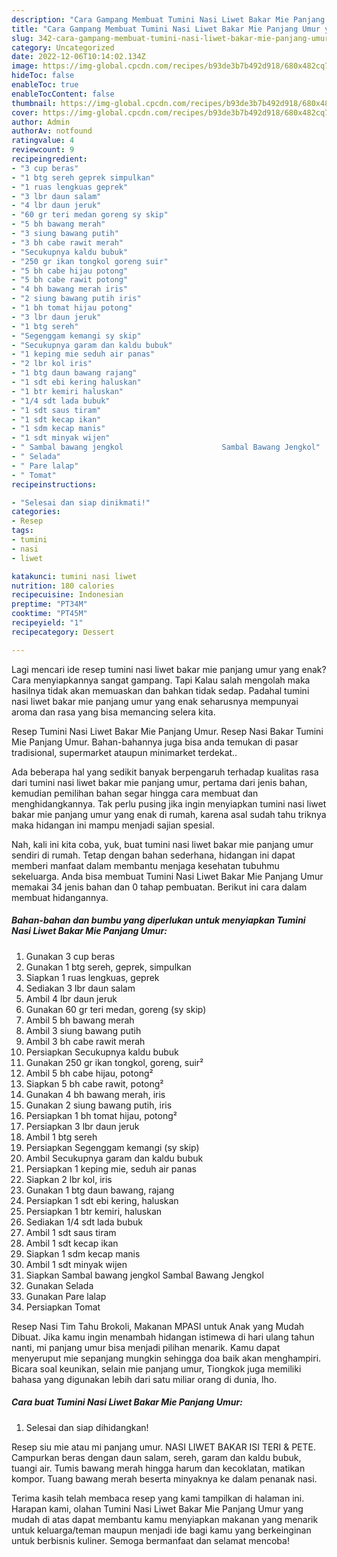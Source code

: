 ```yaml
---
description: "Cara Gampang Membuat Tumini Nasi Liwet Bakar Mie Panjang Umur yang Lezat Sekali"
title: "Cara Gampang Membuat Tumini Nasi Liwet Bakar Mie Panjang Umur yang Lezat Sekali"
slug: 342-cara-gampang-membuat-tumini-nasi-liwet-bakar-mie-panjang-umur-yang-lezat-sekali
category: Uncategorized
date: 2022-12-06T10:14:02.134Z
image: https://img-global.cpcdn.com/recipes/b93de3b7b492d918/680x482cq70/tumini-nasi-liwet-bakar-mie-panjang-umur-foto-resep-utama.jpg
hideToc: false
enableToc: true
enableTocContent: false
thumbnail: https://img-global.cpcdn.com/recipes/b93de3b7b492d918/680x482cq70/tumini-nasi-liwet-bakar-mie-panjang-umur-foto-resep-utama.jpg
cover: https://img-global.cpcdn.com/recipes/b93de3b7b492d918/680x482cq70/tumini-nasi-liwet-bakar-mie-panjang-umur-foto-resep-utama.jpg
author: Admin
authorAv: notfound
ratingvalue: 4
reviewcount: 9
recipeingredient:
- "3 cup beras"
- "1 btg sereh geprek simpulkan"
- "1 ruas lengkuas geprek"
- "3 lbr daun salam"
- "4 lbr daun jeruk"
- "60 gr teri medan goreng sy skip"
- "5 bh bawang merah"
- "3 siung bawang putih"
- "3 bh cabe rawit merah"
- "Secukupnya kaldu bubuk"
- "250 gr ikan tongkol goreng suir"
- "5 bh cabe hijau potong"
- "5 bh cabe rawit potong"
- "4 bh bawang merah iris"
- "2 siung bawang putih iris"
- "1 bh tomat hijau potong"
- "3 lbr daun jeruk"
- "1 btg sereh"
- "Segenggam kemangi sy skip"
- "Secukupnya garam dan kaldu bubuk"
- "1 keping mie seduh air panas"
- "2 lbr kol iris"
- "1 btg daun bawang rajang"
- "1 sdt ebi kering haluskan"
- "1 btr kemiri haluskan"
- "1/4 sdt lada bubuk"
- "1 sdt saus tiram"
- "1 sdt kecap ikan"
- "1 sdm kecap manis"
- "1 sdt minyak wijen"
- " Sambal bawang jengkol                      Sambal Bawang Jengkol"
- " Selada"
- " Pare lalap"
- " Tomat"
recipeinstructions:

- "Selesai dan siap dinikmati!"
categories:
- Resep
tags:
- tumini
- nasi
- liwet

katakunci: tumini nasi liwet 
nutrition: 180 calories
recipecuisine: Indonesian
preptime: "PT34M"
cooktime: "PT45M"
recipeyield: "1"
recipecategory: Dessert

---
```



Lagi mencari ide resep tumini nasi liwet bakar mie panjang umur yang enak? Cara menyiapkannya sangat gampang. Tapi Kalau salah mengolah maka hasilnya tidak akan memuaskan dan bahkan tidak sedap. Padahal tumini nasi liwet bakar mie panjang umur yang enak seharusnya mempunyai aroma dan rasa yang bisa memancing selera kita.


Resep Tumini Nasi Liwet Bakar Mie Panjang Umur. Resep Nasi Bakar Tumini Mie Panjang Umur. Bahan-bahannya juga bisa anda temukan di pasar tradisional, supermarket ataupun minimarket terdekat..

Ada beberapa hal yang sedikit banyak berpengaruh terhadap kualitas rasa dari tumini nasi liwet bakar mie panjang umur, pertama dari jenis bahan, kemudian pemilihan bahan segar hingga cara membuat dan menghidangkannya. Tak perlu pusing jika ingin menyiapkan tumini nasi liwet bakar mie panjang umur yang enak di rumah, karena asal sudah tahu triknya maka hidangan ini mampu menjadi sajian spesial.


Nah, kali ini kita coba, yuk, buat tumini nasi liwet bakar mie panjang umur sendiri di rumah. Tetap dengan bahan sederhana, hidangan ini dapat memberi manfaat dalam membantu menjaga kesehatan tubuhmu sekeluarga. Anda bisa membuat Tumini Nasi Liwet Bakar Mie Panjang Umur memakai 34 jenis bahan dan 0 tahap pembuatan. Berikut ini cara dalam membuat hidangannya.

<!--inarticleads1-->

##### Bahan-bahan dan bumbu yang diperlukan untuk menyiapkan Tumini Nasi Liwet Bakar Mie Panjang Umur:

1. Gunakan 3 cup beras
1. Gunakan 1 btg sereh, geprek, simpulkan
1. Siapkan 1 ruas lengkuas, geprek
1. Sediakan 3 lbr daun salam
1. Ambil 4 lbr daun jeruk
1. Gunakan 60 gr teri medan, goreng (sy skip)
1. Ambil 5 bh bawang merah
1. Ambil 3 siung bawang putih
1. Ambil 3 bh cabe rawit merah
1. Persiapkan Secukupnya kaldu bubuk
1. Gunakan 250 gr ikan tongkol, goreng, suir²
1. Ambil 5 bh cabe hijau, potong²
1. Siapkan 5 bh cabe rawit, potong²
1. Gunakan 4 bh bawang merah, iris
1. Gunakan 2 siung bawang putih, iris
1. Persiapkan 1 bh tomat hijau, potong²
1. Persiapkan 3 lbr daun jeruk
1. Ambil 1 btg sereh
1. Persiapkan Segenggam kemangi (sy skip)
1. Ambil Secukupnya garam dan kaldu bubuk
1. Persiapkan 1 keping mie, seduh air panas
1. Siapkan 2 lbr kol, iris
1. Gunakan 1 btg daun bawang, rajang
1. Persiapkan 1 sdt ebi kering, haluskan
1. Persiapkan 1 btr kemiri, haluskan
1. Sediakan 1/4 sdt lada bubuk
1. Ambil 1 sdt saus tiram
1. Ambil 1 sdt kecap ikan
1. Siapkan 1 sdm kecap manis
1. Ambil 1 sdt minyak wijen
1. Siapkan  Sambal bawang jengkol                      Sambal Bawang Jengkol
1. Gunakan  Selada
1. Gunakan  Pare lalap
1. Persiapkan  Tomat


Resep Nasi Tim Tahu Brokoli, Makanan MPASI untuk Anak yang Mudah Dibuat. Jika kamu ingin menambah hidangan istimewa di hari ulang tahun nanti, mi panjang umur bisa menjadi pilihan menarik. Kamu dapat menyeruput mie sepanjang mungkin sehingga doa baik akan menghampiri. Bicara soal keunikan, selain mie panjang umur, Tiongkok juga memiliki bahasa yang digunakan lebih dari satu miliar orang di dunia, lho. 

<!--inarticleads2-->

##### Cara buat Tumini Nasi Liwet Bakar Mie Panjang Umur:


1. Selesai dan siap dihidangkan!

Resep siu mie atau mi panjang umur. NASI LIWET BAKAR ISI TERI &amp; PETE. Campurkan beras dengan daun salam, sereh, garam dan kaldu bubuk, tuangi air. Tumis bawang merah hingga harum dan kecoklatan, matikan kompor. Tuang bawang merah beserta minyaknya ke dalam penanak nasi. 

Terima kasih telah membaca resep yang kami tampilkan di halaman ini. Harapan kami, olahan Tumini Nasi Liwet Bakar Mie Panjang Umur yang mudah di atas dapat membantu kamu menyiapkan makanan yang menarik untuk keluarga/teman maupun menjadi ide bagi kamu yang berkeinginan untuk berbisnis kuliner. Semoga bermanfaat dan selamat mencoba!
